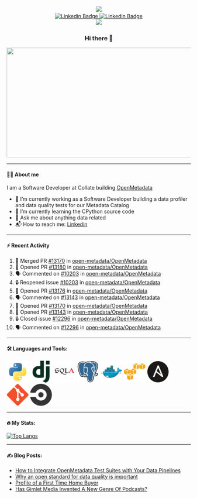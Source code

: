 <div id="header" align="center">
  <img src="https://media.giphy.com/media/5eLDrEaRGHegx2FeF2/giphy.gif" width="100"/>
</div>
<div id="badges" align="center">
  <a href="https://www.linkedin.com/in/teddycrepineau/">
    <img src="https://shields.io/badge/Linkedin-blue?logo=linkedin&logoColor=white&style=for-the-badge" alt="Linkedin Badge"/>
  </a>
  <a href="https://medium.com/@teddycrpineau">
    <img src="https://shields.io/badge/Medium-black?logo=medium&logoColor=white&style=for-the-badge" alt="Linkedin Badge"/>
  </a>
</div>
<div align="center">
  <img src="https://komarev.com/ghpvc/?username=TeddyCr&color=blue&style=flat-square" />
</div>

<h3 align="center">
Hi there 👋
</h3>
<div align="center">
  <img src="https://media.giphy.com/media/L8K62iTDkzGX6/giphy.gif" width="600" height="300"/>
</div>

---

#### :technologist: About me
I am a Software Developer at Collate building <a href="https://open-metadata.org"/>OpenMetadata</a>
- 🔭 I’m currently working as a Software Developer building a data profiler and data quality tests for our Metadata Catalog
- 🐍 I’m currently learning the CPython source code
- 💬 Ask me about anything data related
- 📬 How to reach me: [Linkedin](https://shields.io/badge/Linkedin-blue?logo=linkedin&logoColor=white&style=for-the-badge)

---

#### ⚡️ Recent Activity
<!--START_SECTION:activity-->
1. 🎉 Merged PR [#13170](https://github.com/open-metadata/OpenMetadata/pull/13170) in [open-metadata/OpenMetadata](https://github.com/open-metadata/OpenMetadata)
2. 💪 Opened PR [#13180](https://github.com/open-metadata/OpenMetadata/pull/13180) in [open-metadata/OpenMetadata](https://github.com/open-metadata/OpenMetadata)
3. 🗣 Commented on [#10203](https://github.com/open-metadata/OpenMetadata/issues/10203#issuecomment-1717520223) in [open-metadata/OpenMetadata](https://github.com/open-metadata/OpenMetadata)
4. 🔒 Reopened issue [#10203](https://github.com/open-metadata/OpenMetadata/issues/10203) in [open-metadata/OpenMetadata](https://github.com/open-metadata/OpenMetadata)
5. 💪 Opened PR [#13176](https://github.com/open-metadata/OpenMetadata/pull/13176) in [open-metadata/OpenMetadata](https://github.com/open-metadata/OpenMetadata)
6. 🗣 Commented on [#13143](https://github.com/open-metadata/OpenMetadata/pull/13143#issuecomment-1717134900) in [open-metadata/OpenMetadata](https://github.com/open-metadata/OpenMetadata)
7. 💪 Opened PR [#13170](https://github.com/open-metadata/OpenMetadata/pull/13170) in [open-metadata/OpenMetadata](https://github.com/open-metadata/OpenMetadata)
8. 💪 Opened PR [#13143](https://github.com/open-metadata/OpenMetadata/pull/13143) in [open-metadata/OpenMetadata](https://github.com/open-metadata/OpenMetadata)
9. 🔒 Closed issue [#12296](https://github.com/open-metadata/OpenMetadata/issues/12296) in [open-metadata/OpenMetadata](https://github.com/open-metadata/OpenMetadata)
10. 🗣 Commented on [#12296](https://github.com/open-metadata/OpenMetadata/issues/12296#issuecomment-1712595273) in [open-metadata/OpenMetadata](https://github.com/open-metadata/OpenMetadata)
<!--END_SECTION:activity-->

---

#### :hammer_and_wrench: Languages and Tools:
<div>
   <img src="https://github.com/devicons/devicon/blob/master/icons/python/python-original.svg" width="60" height="60"/>
   <img src="https://github.com/devicons/devicon/blob/master/icons/django/django-plain.svg" width="60" height="60"/>
   <img src="https://github.com/devicons/devicon/blob/master/icons/sqlalchemy/sqlalchemy-original.svg" width="60" height="60"/>
   <img src="https://github.com/devicons/devicon/blob/master/icons/postgresql/postgresql-original.svg" width="60" height="60"/>
   <img src="https://github.com/devicons/devicon/blob/master/icons/docker/docker-original.svg" width="60" height="60"/>
   <img src="https://github.com/devicons/devicon/blob/master/icons/amazonwebservices/amazonwebservices-original.svg" width="60" height="60"/>
   <img src="https://github.com/devicons/devicon/blob/master/icons/ansible/ansible-original.svg" width="60" height="60"/>
   <img src="https://github.com/devicons/devicon/blob/master/icons/git/git-original.svg" width="60" height="60"/>
   <img src="https://github.com/devicons/devicon/blob/master/icons/circleci/circleci-plain.svg" width="60" height="60"/>
</div>

---

#### 🔥 My Stats:
[![Top Langs](https://github-readme-stats.vercel.app/api/top-langs/?username=TeddyCr&layout=compact&hide=javascript,html,css)](https://github.com/anuraghazra/github-readme-stats)

---

#### ✍️ Blog Posts:
<!-- BLOG-POST-LIST:START -->
- [How to Integrate OpenMetadata Test Suites with Your Data Pipelines](https://blog.open-metadata.org/how-to-integrate-openmetadata-test-suites-with-your-data-pipelines-d83fb55fa494?source=rss-16e0670af08f------2)
- [Why an open standard for data quality is important](https://blog.open-metadata.org/why-are-we-building-a-data-quality-standard-1753fae87259?source=rss-16e0670af08f------2)
- [Profile of a First Time Home Buyer](https://medium.com/@teddycrpineau/profile-of-a-first-time-home-buyer-f6498b9aacc8?source=rss-16e0670af08f------2)
- [Has Gimlet Media Invented A New Genre Of Podcasts?](https://medium.com/@teddycrpineau/has-gimlet-media-invented-the-plog-983533737398?source=rss-16e0670af08f------2)
<!-- BLOG-POST-LIST:END -->
